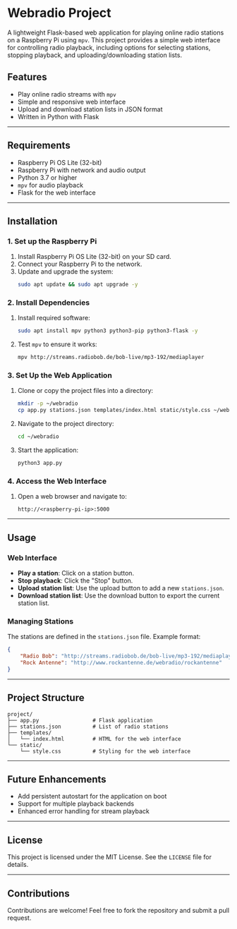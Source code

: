 # Webradio Project

A lightweight Flask-based web application for playing online radio stations on a Raspberry Pi using `mpv`. This project provides a simple web interface for controlling radio playback, including options for selecting stations, stopping playback, and uploading/downloading station lists.

## Features

- Play online radio streams with `mpv`
- Simple and responsive web interface
- Upload and download station lists in JSON format
- Written in Python with Flask

---

## Requirements

- Raspberry Pi OS Lite (32-bit)
- Raspberry Pi with network and audio output
- Python 3.7 or higher
- `mpv` for audio playback
- Flask for the web interface

---

## Installation

### 1. Set up the Raspberry Pi

1. Install Raspberry Pi OS Lite (32-bit) on your SD card.
2. Connect your Raspberry Pi to the network.
3. Update and upgrade the system:
   ```bash
   sudo apt update && sudo apt upgrade -y
   ```

### 2. Install Dependencies

1. Install required software:
   ```bash
   sudo apt install mpv python3 python3-pip python3-flask -y
   ```
2. Test `mpv` to ensure it works:
   ```bash
   mpv http://streams.radiobob.de/bob-live/mp3-192/mediaplayer
   ```

### 3. Set Up the Web Application

1. Clone or copy the project files into a directory:
   ```bash
   mkdir -p ~/webradio
   cp app.py stations.json templates/index.html static/style.css ~/webradio/
   ```
2. Navigate to the project directory:
   ```bash
   cd ~/webradio
   ```
3. Start the application:
   ```bash
   python3 app.py
   ```

### 4. Access the Web Interface

1. Open a web browser and navigate to:
   ```
   http://<raspberry-pi-ip>:5000
   ```

---

## Usage

### Web Interface

- **Play a station**: Click on a station button.
- **Stop playback**: Click the "Stop" button.
- **Upload station list**: Use the upload button to add a new `stations.json`.
- **Download station list**: Use the download button to export the current station list.

### Managing Stations

The stations are defined in the `stations.json` file. Example format:
```json
{
    "Radio Bob": "http://streams.radiobob.de/bob-live/mp3-192/mediaplayer",
    "Rock Antenne": "http://www.rockantenne.de/webradio/rockantenne"
}
```

---

## Project Structure

```
project/
├── app.py                 # Flask application
├── stations.json          # List of radio stations
├── templates/
│   └── index.html         # HTML for the web interface
└── static/
    └── style.css          # Styling for the web interface
```

---

## Future Enhancements

- Add persistent autostart for the application on boot
- Support for multiple playback backends
- Enhanced error handling for stream playback

---

## License

This project is licensed under the MIT License. See the `LICENSE` file for details.

---

## Contributions

Contributions are welcome! Feel free to fork the repository and submit a pull request.
